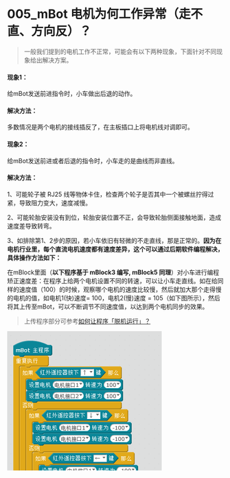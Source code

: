 # 005\_mBot 电机为何工作异常（走不直、方向反）？

> 一般我们提到的电机工作不正常，可能会有以下两种现象，下面针对不同现象给出解决方案。

#### 现象1：

给mBot发送前进指令时，小车做出后退的动作。

#### 解决方法：

多数情况是两个电机的接线插反了，在主板插口上将电机线对调即可。



#### 现象2：

给mBot发送前进或者后退的指令时，小车走的是曲线而非直线。

#### 解决方法：

1、可能轮子被 RJ25 线等物体卡住，检查两个轮子是否其中一个被螺丝拧得过紧，导致阻力变大，速度减慢。

2、可能轮胎安装没有到位，轮胎安装位置不正，会导致轮胎侧面接触地面，造成速度差导致转弯。

3、如排除第1、2步的原因，若小车依旧有轻微的不走直线，那是正常的。**因为在电机行业里，每个直流电机速度都有速度差异，这个可以通过后期软件编程解决，具体操作方法如下：**

在mBlock里面（**以下程序基于 mBlock3 编写, mBlock5 同理**）对小车进行编程矫正速度差：在程序上给两个电机设置不同的转速，可以让小车走直线。如在给同样的速度值（100）的时候，观察哪个电机的速度比较慢，然后就加大那个走得慢的电机的值，如电机1\(快\)速度= 100，电机2\(慢\)速度 = 105（如下图所示），然后将其上传至mBot，可以不断调节不同速度值，以达到两个电机同步的效果。

> 上传程序部分可参考[如何让程序「脱机运行」？](tips/ru-he-rang-cheng-xu-tuo-ji-yun-hang.md)

![](.gitbook/assets/mbot-dian-ji-wen-ti.png)

